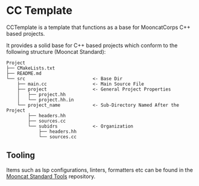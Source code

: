 # CC Template

CCTemplate is a template that functions as a base for MooncatCorps
C++ based projects.

It provides a solid base for C++ based projects which conform to the
following structure (Mooncat Standard):

```
Project
├── CMakeLists.txt
├── README.md   
└── src                         <- Base Dir
    ├── main.cc                 <- Main Source File
    ├── project                 <- General Project Properties
    │   ├── project.hh
    │   └── project.hh.in
    └── project_name            <- Sub-Directory Named After the Project
        ├── headers.hh
        ├── sources.cc
        └── subidrs             <- Organization
            ├── headers.hh
            └── sources.cc
```

## Tooling

Items such as lsp configurations, linters, formatters etc can be found in the
[Mooncat Standard Tools](https://github.com/MooncatCorps/mooncat-standard-tools)
repository.

